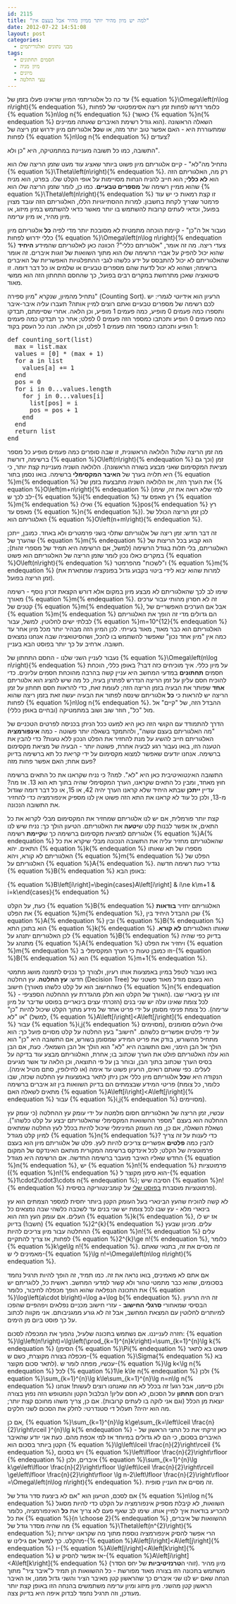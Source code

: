 ```yaml
---
id: 2115
title: "למה יש מיון מהיר יותר ממיון מהיר אבל בעצם אין"
date: 2012-07-22 14:51:08
layout: post
categories: 
  - מבני נתונים ואלגוריתמים
tags: 
  - חסמים תחתונים
  - מיון מניה
  - מיונים
  - עצי החלטה
---
```

עד כה כל אלגוריתמי המיון שראינו פעלו בזמן של {% equation %}\Omega\left(n\log n\right){% endequation %}, כלומר דרשו לפחות זמן ריצה אסימפטוטי של לפחות {% equation %}n\log n{% endequation %} (כאשר {% equation %}n{% endequation %} הוא גודל רשימת האיברים שאותה ממיינים). השאלה הראשונה שמתעוררת היא - האם אפשר טוב יותר מזה, או ש<strong>כל</strong> אלגוריתם מיון ידרוש זמן ריצה של לפחות {% equation %}n\log n{% endequation %} צעדים?

התשובה, כמו כל תשובה מעניינת במתמטיקה, היא "כן ולא".

נתחיל מה"לא" - קיים אלגוריתם מיון פשוט ביותר שאציג עוד מעט שזמן הריצה שלו הוא {% equation %}\Theta\left(n\right){% endequation %}. רק מה, האלגוריתם הזה הוא <strong>לא כללי</strong>; הוא חייב להניח הנחות מסויימות על אופי הקלט שלו. בפרט, הוא מניח שהוא ממיין רשימה של <strong>מספרים טבעיים</strong>. כמו כן, לומר שזמן הריצה שלו הוא {% equation %}\Theta\left(n\right){% endequation %} זו קצת רמאות כי יש עוד פרמטר שצריך לקחת בחשבון. למרות ההסתייגויות הללו, האלגוריתם הזה עובד מצוין בפועל, וכדאי לעתים קרובות להשתמש בו יותר מאשר כדאי להשתמש במיון מיזוג, או מיון מהיר, או מיון ערימה.

נעבור אל ה"כן" - קיימת הוכחה מתמטית לא מסובכת יותר מדי לפיה <strong>כל</strong> אלגוריתם מיון כללי ידרוש לפחות {% equation %}\Omega\left(n\log n\right){% endequation %} צעדי ריצה. מה זה אומר, "אלגוריתם כללי"? הכוונה כאן לאלגוריתם שהמידע <strong>היחיד</strong> שהוא יכול להפיק על אברי הרשימה שלו הוא מתוך השוואות של זוגות איברים. זה אומר שהאלגוריתם לא יכול להתבסס על ידע כלשהו לגבי ההתפלגויות האפשריות של האיברים ברשימה; ושהוא לא יכול לדעת שהם מספרים טבעיים או שלמים או כל דבר דומה. זו סיטואציה שאכן מתרחשת במקרים רבים בפועל, כך שהחסם התחתון הזה הוא ממשי מאוד.

נתחיל מהמיון, שנקרא "מיון ספירה" (Counting Sort). הרעיון הוא אידיוטי לגמרי: יש לכם רשימה של מספרים טבעיים ואתם רוצים למיין אותה? תעברו עליה איבר-איבר ותספרו כמה פעמים 0 מופיע, כמה פעמים 1 מופיע, וכן הלאה. אחרי שסיימתם, תבדקו כמה פעמים 0 הופיע ותכתבו כמספר הזה פעמים 0 לפלט; אחר כך תבדקו כמה פעמים 1 הופיע ותכתבו כמספר הזה פעמים 1 לפלט, וכן הלאה. הנה כל העסק בקוד:
<pre style="font-size: 14px;" dir="ltr">def counting_sort(list)
  max = list.max
  values = [0] * (max + 1)
  for a in list
    values[a] += 1
  end
  pos = 0
  for i in 0...values.length
    for j in 0...values[i]
      list[pos] = i
      pos = pos + 1
    end
  end
  return list
end</pre>
מה זמן הריצה שלנו? הלולאה הראשונית, זו שבה סופרים כמה פעמים מופיע כל מספר ברשימה, דורשת {% equation %}O\left(n\right){% endequation %} זמן (וכך גם מציאת המקסימום שאני מבצע בשורה הראשונה). הלולאה השניה מעניינת קצת יותר, כי היא תלויה בערך של <strong>האיבר המקסימלי</strong> ברשימה. בואו נסמן בתור {% equation %}m{% endequation %} את הערך הזה, אז הלולאה השניה מתבצעת בזמן של {% equation %}O\left(m+n\right){% endequation %} (למי שלא רואה את זה, שימו לב לכך ש-{% equation %}i{% endequation %} רץ מאפס עד {% equation %}m{% endequation %} ואילו {% equation %}pos{% endequation %} רץ מאפס עד {% equation %}n{% endequation %}). לכן זמן הריצה הכולל של האלגוריתם הוא {% equation %}O\left(n+m\right){% endequation %}.

זה דבר חדש: זמן ריצה של אלגוריתם שתלוי בשני פרמטרים ולא באחד. כמובן, ייתכן שהערך של {% equation %}m{% endequation %} הוא קבוע בכל הריצות של האלגוריתם, בלי תלות בגודל הרשימה (למשל, אם הרשימה היא תמיד של מספרי זהות); במקרים כאלו נכון לומר שזמן הריצה של האלגוריתם הוא פשוט {% equation %}O\left(n\right){% endequation %} ו"לשכוח" מהפרמטר {% equation %}m{% endequation %} (למרות שהוא יבוא לידי ביטוי בקבוע גדול בפונקציה שמתארת את זמן הריצה בפועל).

שימו לב לכך שהאלגוריתם לא מבצע מיון במקום אלא דורש הקצאת זכרון נוסף - רשימה מאורך {% equation %}m{% endequation %}. זה לא חסרון מהותי עבור ערכים קטנים של {% equation %}m{% endequation %}, אבל אם הערכים האפשריים של {% equation %}m{% endequation %} הם גדולים מדי זה הופך את האלגוריתם לבלתי ישים לחלוטין. למשל, עבור {% equation %}m=10^{12}{% endequation %} האלגוריתם הוא כבר מאוד, מאוד בעייתי. לכן המיון הזה מבהיר יותר מכל מיון אחר עד כמה אין "מיון אחד נכון" שאפשר להשתמש בו להכל, ושהסיטואציה שבה אנחנו נמצאים חשובה. ארחיב על כך יותר בפוסט הבא בעניין.

נעבור לעניין השני שלנו - החסם התחתון של {% equation %}\Omega\left(n\log n\right){% endequation %} על מיון כללי. איך מוכיחים כזה דבר? באופן כללי, הוכחת חסמים <strong>תחתונים</strong> במדעי המחשב היא עניין קשה בהרבה מהוכחת חסמים עליונים. כדי להוכיח חסם עליון על זמן הריצה הנדרש לפתרון בעיה, כל מה שיש להציג הוא אלגוריתם <strong>אחד</strong> שפותר את הבעיה בזמן הריצה הזה; לעומת זאת, כדי להראות חסם תחתון על זמן הריצה יש להראות כי <strong>כל</strong> אלגוריתם שינסה לפתור את הבעיה יעשה זאת בזמן ריצה שהוא לפחות {% equation %}n\log n{% endequation %}. ההבדל הזה, של "קיים" אל מול "כל", חוזר שוב ושוב במתמטיקה (ובחיים באופן כללי).

הדרך להתמודד עם הקושי הזה כאן היא למעט ככל הניתן בכניסה לפרטים הטכניים של "מה האלגוריתם בעצם עושה", ולהתמקד בשאלה יותר פשוטה - כמה <strong>אינפורמציה</strong> האלגוריתם חייב להשיג על מנת להחזיר את הפלט הנכון ללא טעות? כדי להבין את הטענה הזו, בואו נעבור רגע לבעיה אחרת, פשוטה יותר - הבעיה של מציאת מקסימום ברשימה. אנחנו יודעים שאפשר למצוא מקסימום על ידי קריאת כל תא ברשימה בדיוק פעם אחת; האם אפשר פחות מזה?

התשובה האינטואיטיבית כאן היא "לא". למה? כי נניח שקראנו את כל התאים ברשימה חוץ מאחד, ומבין כל התאים שקראנו, הערך המקסימלי שהיה בתוך תא הוא 13. אז מה? עדיין <strong>ייתכן</strong> שבתא היחיד שלא קראנו הערך יהיה 42, או 15, או כל דבר דומה שגדול מ-13, ולכן כל עוד לא קראנו את התא הזה פשוט אין לנו מספיק אינפורמציה כדי להחזיר את התשובה הנכונה.

קצת יותר פורמלית, אם יש לנו אלגוריתם שמחזיר את המקסימום מבלי לקרוא את כל התאים, אז אפשר לבנות קלט ש<strong>יטעה</strong> את האלגוריתם. הטיעון הולך כך: נניח שיש לנו אלגוריתם למציאת מקסימום ברשימה כך ש<strong>קיימת</strong> רשימה {% equation %}A{% endequation %} שהאלגוריתם מחזיר עליה את התשובה הנכונה מבלי שיקרא את כל התאים. יהא {% equation %}k{% endequation %} מספרו של תא שאותו האלגוריתם לא קורא, ויהא {% equation %}m{% endequation %} הפלט של האלגוריתם על {% equation %}A{% endequation %}. נגדיר כעת רשימה חדשה {% equation %}B{% endequation %} באופן הבא:

{% equation %}B\left[i\right]=\begin{cases}A\left[i\right] &amp; i\ne k\\m+1 &amp; i=k\end{cases}{% endequation %}

כעת, על הקלט {% equation %}B{% endequation %} האלגוריתם יחזיר <strong>בודאות</strong> את הפלט {% equation %}m{% endequation %}, שכן ההבדל היחיד בין {% equation %}A{% endequation %} ובין {% equation %}B{% endequation %} הוא בתוכן התא {% equation %}k{% endequation %} שאותו האלגוריתם <strong>לא קורא</strong>. לכן האלגוריתם יתנהג על {% equation %}B{% endequation %} בדיוק כפי שהיה מתנהג על {% equation %}A{% endequation %} ויחזיר את הפלט {% equation %}m{% endequation %} וזו כמובן טעות כי הערך המקסימלי ב-{% equation %}B{% endequation %} הוא {% equation %}m+1{% endequation %}.

בואו נעבור לטפל במיון באמצעות אותו רעיון, ולצורך כך נכניס לתמונה מושג מתמטי חדש: <strong>עץ החלטה</strong>. עץ החלטה (Decision Tree) הוא בעצם מודל מאוד פשטני של חישוב (כשהחישוב הוא על קלט כלשהו מאורך {% equation %}n{% endequation %} - האורך של הקלט הוא חלק מהגדרת עץ ההחלטה הספציפי). זהו עץ בינארי שבו לכל צומת שאינו עלה יש שני בנים (הזכרתי עצים בינאריים בפוסט שדיבר על מיון ערימה). כל צומת פנימי מסומן על ידי פריט אחד של מידע מתוך הקלט שיכול להיות "כן" או "לא" (למשל, {% equation %}A\left[i\right]&lt;A\left[j\right]{% endequation %} עבור {% equation %}i,j{% endequation %} מסוימים), ואילו העלים מסומנים על ידי פלטים אפשריים כלשהם. "חישוב" בעץ החלטה על קלט מסויים פועל כך: הוא מתחיל מהשורש, בודק את פריט המידע שמסומן בשורש, אם התשובה היא "כן" הוא הולך אל הבן הימני, ואם התשובה היא "לא" הוא הולך אל הבן השמאלי. כעת, אם הבן הוא עלה האלגוריתם פולט את הערך שכתוב בו; אחרת, האלגוריתם מבצע עוד בדיקה על בסיס הערך שכתוב בתוך הבן, ובוחר בן על פי התוצאה, וכן הלאה עד אשר מגיעים לעלים. כפי שאתם רואים, הרעיון פשוט עד אימה (או לחילופין, סתם מטיל אימה). הנקודה היא ש<strong>כל</strong> אלגוריתם מיון כללי אכן ניתן לתאר באמצעות עץ החלטה שכזה, שבו פריטי המידע שבצמתים הם בדיוק השוואות בין זוג איברים ברשימה (כלומר, כל צומת מתאים לשאלה האם {% equation %}A\left[i\right]&lt;A\left[j\right]{% endequation %} עבור {% equation %}i,j{% endequation %} מסויימים).

עכשיו, זמן הריצה של האלגוריתם חסום מלמטה על ידי עומק עץ ההחלטה (כי עומק עץ ההחלטה הוא בעצם "מספר ההשוואות המקסימלי שהאלגוריתם יבצע על קלט כלשהו"). נשאלת השאלה, אם כן, מה העומק המינימלי שיכול להיות בכלל לעץ החלטה שמתאים למיון קלט מגודל {% equation %}n{% endequation %}? כדי לענות על זה צריך להבין כמה <strong>פלטים</strong> אפשריים צריכים להיות לעץ. פלט של אלגוריתם מיון הוא בעצם פרמוטציה של הקלט; לכל אינדקס ברשימה המקורית מותאם האינדקס של המקום החדש שאליו האיבר מועבר ברשימה החדשה. אם הרשימה היא מגודל {% equation %}n{% endequation %}, יש {% equation %}n!{% endequation %} פרמוטציות ({% equation %}n!{% endequation %} הוא סימון מקוצר ל-{% equation %}1\cdot2\cdot3\cdots n{% endequation %}; הסיבה שיש {% equation %}n!{% endequation %} פרמוטציות מוסברת <a href="http://www.gadial.net/2010/06/20/combinatorics_intro/">בפוסט שלי</a> על קומבינטוריקה בסיסית).

לא קשה להוכיח שהעץ הבינארי בעל העומק הקטן ביותר יחסית למספר הצמתים הוא עץ בינארי מלא - עץ שבו לכל צומת יש שני בנים עד לשכבה כלשהי שבה נמצאים כל העלים. אם עומק העץ הזה הוא {% equation %}k{% endequation %}, אז יש לו (חשבו!) בדיוק {% equation %}2^{k}{% endequation %} עלים. מכיוון שבעץ ההחלטה עבור מיון צריכים להיות {% equation %}n!{% endequation %} עלים לפחות, אז צריך להתקיים {% equation %}2^{k}\ge n!{% endequation %}, כלומר {% equation %}k\ge\lg n!{% endequation %}. זה מסיים את זה, בתנאי שאתם מאמינים לי ש-{% equation %}\lg n!=\Omega\left(n\log n\right){% endequation %}.

אם אתם לא מאמינים, בואו נראה את זה. כמו תמיד, זה הופך להיות תרגיל נחמד בסכומים, שהוא כבר מתמטי טהור ולא קשור למדעי המחשב. ראשית כל, ללוגריתם יש את התכונה הנפלאה שהוא הופך מכפלה לחיבור, כלומר {% equation %}\log\left(a\cdot b\right)=\log a+\log b{% endequation %}. זה היה הרעיון הבסיסי שמאחורי <strong>סרגלי החישוב</strong> - עזרי חישוב מכניים נפלאים ויפהפיים שהפכו למיותרים לחלוטין עם המצאת המחשב, אבל זה לא גורע ממגניבותם. אני מקווה לכתוב על כך פוסט ביום מן הימים.

חזרה לענייננו. אם נשתמש בתכונה שלעיל, נהפוך את המכפלה לסכום: {% equation %}\lg\left(n!\right)=\lg\left(\prod_{k=1}^{n}k\right)=\sum_{k=1}^{n}\lg k{% endequation %} (הסימן {% equation %}\Pi{% endequation %} פשוט בא לתאר מכפלה בצורה מקוצרת, כשם ש-{% equation %}\Sigma{% endequation %} בא לתאר סכום מקוצר). עכשיו, מפתה לומר ש-{% equation %}\lg k&lt;\lg n{% endequation %} לכל {% equation %}1\le k\le n{% endequation %} ולכן {% equation %}\sum_{k=1}^{n}\lg k\le\sum_{k=1}^{n}\lg n=n\lg n{% endequation %} ולכן סיימנו, אבל רגע! זה בכלל לא מה שאנחנו רוצים לעשות! אנחנו רוצים חסם <strong>תחתון</strong> על הסכום, לא חסם עליון! הבלבול הקטן והמטופש הזה נפוץ בצורה יוצאת מן הכלל (וגם אני לוקה בו לעתים קרובות). אם כן, צריך משהו מחוכם קצת יותר; מה הוא יהיה? תעלול די סטנדרטי: לחלק את הסכום לשני חלקים.

אם כן, {% equation %}\sum_{k=1}^{n}\lg k\ge\sum_{k=\left\lceil \frac{n}{2}\right\rceil }^{n}\lg k{% endequation %} - כאן זרקתי את כל החצי הראשון של האיברים בסכום, כי הם לא גדולים במיוחד אז למי אכפת מהם. כעת אני יודע שהאיבר הקטן ביותר בסכום הוא {% equation %}\lg\left\lceil \frac{n}{2}\right\rceil {% endequation %}, ויש בסכום {% equation %}\left\lfloor \frac{n}{2}\right\rfloor {% endequation %} איברים, ולכן {% equation %}\sum_{k=1}^{n}\lg k\ge\left\lfloor \frac{n}{2}\right\rfloor \lg\left\lceil \frac{n}{2}\right\rceil \ge\left\lfloor \frac{n}{2}\right\rfloor \lg n-2\left\lfloor \frac{n}{2}\right\rfloor =\Omega\left(n\log n\right){% endequation %}. זה מסיים את העניין סופית.

אם לסכם, הטיעון הוא "אם לא ביצעת סדר גודל של {% equation %}n\log n{% endequation %} השוואות, לא קיבלת מספיק אינפורמציה על הקלט כדי להיות מסוגל להכריע בודאות איך למיין אותו. שימו לב שאף פעם לא צריך את <strong>כל</strong> האינפורמציה, כלומר את כל {% equation %}{n \choose 2}{% endequation %} ההשוואות של איברים, מה שהיה מסדר גודל של {% equation %}\Theta\left(n^{2}\right){% endequation %}; הרי אפשר להסיק אינפורמציה נוספת מתוך מה שקראנו ישירות מהקלט. כך למשל אם גילינו ש-{% equation %}A\left[i\right]&lt;A\left[j\right]{% endequation %} ו-{% equation %}A\left[j\right]&lt;A\left[k\right]{% endequation %} אז אפשר להסיק ש-{% equation %}A\left[i\right]&lt;A\left[k\right]{% endequation %} (זוהי ה<strong>טרנזיטיביות</strong> של יחס הסדר). מיון מהיר משתמש בתכונה הזו בצורה מאוד מפורשת - כל ההשוואות הן תמיד ל"איבר ציר" מתוך הנחה שאם יש לנו שני איברים כך שהראשון קטן מאיבר הציר והשני גדול ממנו, אז האיבר הראשון קטן מהשני. מיון מיזוג ומיון ערימה משתמשים בהנחה הזו באופן קצת יותר מעודכן, וזה תרגיל נחמד לבדוק איפה היא בדיוק צצה.
